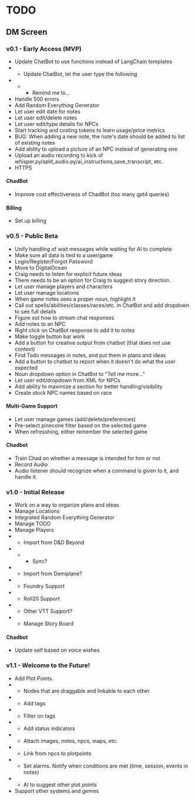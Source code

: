 # TODO
## DM Screen
### v0.1 - Early Access (MVP)
- Update ChatBot to use functions instead of LangChain templates
- - Update ChatBot, let the user type the following
- - - Remind me to...
- Handle 500 errors
- Add Random Everything Generator
- Let user edit date for notes
- Let user edit/delete notes
- Let user edit/type details for NPCs
- Start tracking and costing tokens to learn usage/price metrics
- BUG: When adding a new note, the note's date should be added to list of existing notes
- Add ability to upload a picture of an NPC instead of generating one
- Upload an audio recording to kick of whisper.py/split_audio.py/ai_instructions,save_transcript, etc.
- HTTPS

#### ChadBot
- Improve cost effectiveness of ChadBot (too many gpt4 queries)

#### Billing
- Set up billing

### v0.5 - Public Beta
- Unify handling of wait messages while waiting for AI to complete
- Make sure all data is tied to a user/game
- Login/Register/Forgot Password
- Move to DigitalOcean
- Craig needs to listen for explicit future ideas
- There needs to be an option for Craig to suggest story direction.
- Let user manage players and characters
- Let user manage locations
- When game notes sees a proper noun, highlight it
- Call out spells/abilities/classes/races/etc. in ChatBot and add dropdown to see full details
- Figure out how to stream chat responses
- Add notes to an NPC
- Right click on ChatBot response to add it to notes
- Make toggle button bar work
- Add a button for creative output from chatbot (that does not use context)
- Find Todo messages in notes, and put them in plans and ideas
- Add a button to chatbot to report when it doesn't do what the user expected
- Noun dropdown option in ChatBot to "Tell me more..."
- Let user edit/dropdown from XML for NPCs
- Add ability to maximize a section for better handling/visibility
- Create stock NPC names based on race

#### Multi-Game Support
- Let user manage games (add/delete/preferences)
- Pre-select pinecone filter based on the selected game
- When refresshing, either remember the selected game

#### Chadbot
- Train Chad on whether a message is intended for him or not
- Record Audio
- Audio listener should recognize when a command is given to it, and handle it.

### v1.0 - Initial Release
- Work on a way to organize plans and ideas
- Manage Locations
- Integrated Random Everything Generator
- Manage TODO
- Manage Players
- - Import from D&D Beyond
- - - Sync?
- - Import from Demiplane?
- - Foundry Support
- - Roll20 Support
- - Other VTT Support?
- - Manage Story Board

#### Chadbot
- Update self based on voice wishes

### v1.1 - Welcome to the Future!
- Add Plot Points. 
- - Nodes that are draggable and linkable to each other
- - Add tags
- - Filter on tags
- - Add status indicators
- - Attach images, notes, npcs, maps, etc.
- - Link from npcs to plotpoints
- - Set alarms. Notify when conditions are met (time, session, events in notes)
- - AI to suggest other plot points
- Support other systems and genres